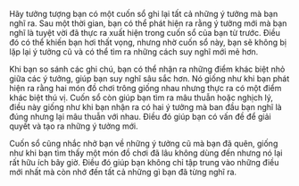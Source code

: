 
Hãy tưởng tượng bạn có một cuốn sổ ghi lại tất cả những ý tưởng mà bạn nghĩ ra. Sau một thời gian, bạn có thể phát hiện ra rằng ý tưởng mới mà bạn nghĩ là tuyệt vời đã thực ra xuất hiện trong cuốn sổ của bạn từ trước. Điều đó có thể khiến bạn hơi thất vọng, nhưng nhờ cuốn sổ này, bạn sẽ không bị lặp lại ý tưởng cũ và có thể tìm ra những cách suy nghĩ mới mẻ hơn.

Khi bạn so sánh các ghi chú, bạn có thể nhận ra những điểm khác biệt nhỏ giữa các ý tưởng, giúp bạn suy nghĩ sâu sắc hơn. Nó giống như khi bạn phát hiện ra rằng hai món đồ chơi trông giống nhau nhưng thực ra có một điểm khác biệt thú vị. Cuốn sổ còn giúp bạn tìm ra mâu thuẫn hoặc nghịch lý, điều này giống như khi bạn nhận ra có hai ý tưởng mà ban đầu bạn nghĩ là đúng nhưng lại mâu thuẫn với nhau. Điều đó giúp bạn có vấn đề để giải quyết và tạo ra những ý tưởng mới.

Cuốn sổ cũng nhắc nhở bạn về những ý tưởng cũ mà bạn đã quên, giống như khi bạn tìm thấy một món đồ chơi đã lâu không dùng đến nhưng nó lại rất hữu ích bây giờ. Điều đó giúp bạn không chỉ tập trung vào những điều mới nhất mà còn nhớ đến tất cả những gì bạn đã từng nghĩ ra.